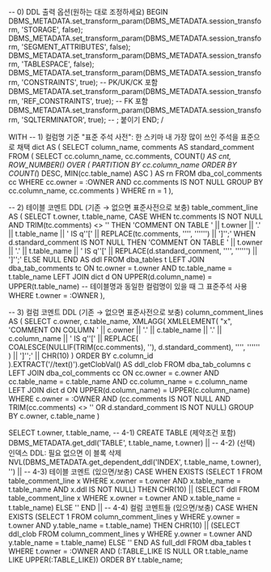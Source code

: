-- 0) DDL 출력 옵션(원하는 대로 조정하세요)
BEGIN
  DBMS_METADATA.set_transform_param(DBMS_METADATA.session_transform, 'STORAGE', false);
  DBMS_METADATA.set_transform_param(DBMS_METADATA.session_transform, 'SEGMENT_ATTRIBUTES', false);
  DBMS_METADATA.set_transform_param(DBMS_METADATA.session_transform, 'TABLESPACE', false);
  DBMS_METADATA.set_transform_param(DBMS_METADATA.session_transform, 'CONSTRAINTS', true);     -- PK/UK/CK 포함
  DBMS_METADATA.set_transform_param(DBMS_METADATA.session_transform, 'REF_CONSTRAINTS', true); -- FK 포함
  DBMS_METADATA.set_transform_param(DBMS_METADATA.session_transform, 'SQLTERMINATOR', true);   -- ; 붙이기
END;
/

WITH
-- 1) 컬럼명 기준 "표준 주석 사전": 한 스키마 내 가장 많이 쓰인 주석을 표준으로 채택
dict AS (
  SELECT column_name, comments AS standard_comment
  FROM (
    SELECT
        cc.column_name,
        cc.comments,
        COUNT(*) AS cnt,
        ROW_NUMBER() OVER (
          PARTITION BY cc.column_name
          ORDER BY COUNT(*) DESC, MIN(cc.table_name) ASC
        ) AS rn
    FROM   dba_col_comments cc
    WHERE  cc.owner = :OWNER
      AND  cc.comments IS NOT NULL
    GROUP  BY cc.column_name, cc.comments
  )
  WHERE rn = 1
),

-- 2) 테이블 코멘트 DDL (기존 → 없으면 표준사전으로 보충)
table_comment_line AS (
  SELECT
      t.owner,
      t.table_name,
      CASE
        WHEN tc.comments IS NOT NULL AND TRIM(tc.comments) <> '' THEN
          'COMMENT ON TABLE ' || t.owner || '.' || t.table_name ||
          ' IS q''[' || REPLACE(tc.comments, '''', '''''') || ']'';'
        WHEN d.standard_comment IS NOT NULL THEN
          'COMMENT ON TABLE ' || t.owner || '.' || t.table_name ||
          ' IS q''[' || REPLACE(d.standard_comment, '''', '''''') || ']'';'
        ELSE
          NULL
      END AS ddl
  FROM dba_tables t
  LEFT JOIN dba_tab_comments tc
    ON tc.owner = t.owner AND tc.table_name = t.table_name
  LEFT JOIN dict d
    ON UPPER(d.column_name) = UPPER(t.table_name)  -- 테이블명과 동일한 컬럼명이 있을 때 그 표준주석 사용
  WHERE t.owner = :OWNER
),

-- 3) 컬럼 코멘트 DDL (기존 → 없으면 표준사전으로 보충)
column_comment_lines AS (
  SELECT
      c.owner,
      c.table_name,
      XMLAGG(
        XMLELEMENT(
          "x",
          'COMMENT ON COLUMN ' || c.owner || '.' || c.table_name || '.' || c.column_name ||
          ' IS q''[' ||
          REPLACE(
            COALESCE(NULLIF(TRIM(cc.comments), ''), d.standard_comment),
            '''', ''''''
          ) || ']'';' || CHR(10)
        )
        ORDER BY c.column_id
      ).EXTRACT('//text()').getClobVal() AS ddl_clob
  FROM dba_tab_columns c
  LEFT JOIN dba_col_comments cc
    ON cc.owner = c.owner AND cc.table_name = c.table_name AND cc.column_name = c.column_name
  LEFT JOIN dict d
    ON UPPER(d.column_name) = UPPER(c.column_name)
  WHERE c.owner = :OWNER
    AND (cc.comments IS NOT NULL AND TRIM(cc.comments) <> '' OR d.standard_comment IS NOT NULL)
  GROUP BY c.owner, c.table_name
)

SELECT
    t.owner,
    t.table_name,
    -- 4-1) CREATE TABLE (제약조건 포함)
    DBMS_METADATA.get_ddl('TABLE', t.table_name, t.owner)
    ||
    -- 4-2) (선택) 인덱스 DDL: 필요 없으면 이 블록 삭제
    NVL(DBMS_METADATA.get_dependent_ddl('INDEX', t.table_name, t.owner), '')
    ||
    -- 4-3) 테이블 코멘트 (있으면/보충)
    CASE
      WHEN EXISTS (SELECT 1 FROM table_comment_line x
                   WHERE x.owner = t.owner AND x.table_name = t.table_name AND x.ddl IS NOT NULL)
      THEN CHR(10) || (SELECT ddl FROM table_comment_line x
                        WHERE x.owner = t.owner AND x.table_name = t.table_name)
      ELSE ''
    END
    ||
    -- 4-4) 컬럼 코멘트들 (있으면/보충)
    CASE
      WHEN EXISTS (SELECT 1 FROM column_comment_lines y
                   WHERE y.owner = t.owner AND y.table_name = t.table_name)
      THEN CHR(10) || (SELECT ddl_clob FROM column_comment_lines y
                       WHERE y.owner = t.owner AND y.table_name = t.table_name)
      ELSE ''
    END
    AS full_ddl
FROM dba_tables t
WHERE t.owner = :OWNER
  AND (:TABLE_LIKE IS NULL OR t.table_name LIKE UPPER(:TABLE_LIKE))
ORDER BY t.table_name;
